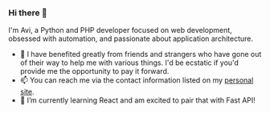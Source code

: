 ### Hi there 👋
I'm Avi, a Python and PHP developer focused on web development, obsessed with automation, and passionate about application architecture.

- 💬 I have benefited greatly from friends and strangers who have gone out of their way to help me with various things. I'd be ecstatic if you'd provide me the opportunity to pay it forward. 
- 📫 You can reach me via the contact information listed on my [personal site](https://aviperl.me/).
- 🌱 I’m currently learning React and am excited to pair that with Fast API! 
